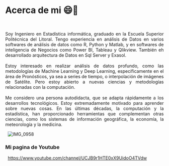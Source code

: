# Acerca de mi 😄👋
&nbsp;
<div style="text-align: justify">
Soy Ingeniero en Estadística informática, graduado en la Escuela Superior Politécnica del Litoral. Tengo experiencia en análisis de Datos en varios softwares de análisis de datos como R, Python y Matlab, y en softwares de inteligencia de Negocios como Power BI, Tableau y Qlikview. También eh desarrollado arquitectura de Datos en Sql Server y Exasol.</div>
&nbsp;
<div style="text-align: justify"> Estoy interesado en realizar análisis de datos profundo, como las metodologías de Machine Learning y Deep Learning, específicamente en el área de Pronósticos, ya sea a series de tiempo, o interpolación de imágenes de Satélite. Pero estoy abierto a nuevas ciencias y metodologías relacionadas con la computación.</div>
&nbsp;
<div style="text-align: justify"> Me considero una persona autodidacta, que se adapta rápidamente a los desarrollos tecnológicos. Estoy extremadamente motivado para aprender sobre nuevas cosas. En las últimas décadas, la computación y la estadística, han proporcionado herramientas que complementan otras ciencias, como los sistemas de información geográfica, la economía, la meteorología y la medicina.</div>

&nbsp;
![IMG_0958](https://user-images.githubusercontent.com/36687480/121758015-493d2e80-cae5-11eb-8fcb-fad42fc3e426.jpg)
### Mi pagina de Youtube
&nbsp;
https://www.youtube.com/channel/UCJB9r1HTE0xX9UidoO4TVdw
